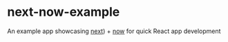 # next-now-example

An example app showcasing [next](https://github.com/zeit/next.js)) + [now](https://zeit.co/now) for quick React app development
